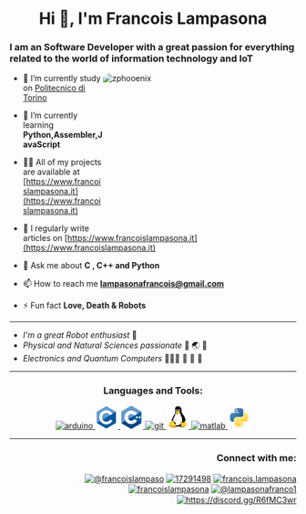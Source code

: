 <h1 align="center">Hi 👋, I'm Francois Lampasona</h1>
<h3 align="">I am an Software Developer with a great passion for everything related to the world of information technology and IoT </h3>

<img align="right" style="width:340px;height:280px;border-radius: 10px 10px 10px 10px;" src="https://r7q6w9z6.rocketcdn.me/career/wp-content/uploads/2021/02/01.gif" alt="zphooenix" />

<p>

- 🔭 I’m currently study on [Politecnico di Torino](https://www.polito.it/)

- 🌱 I’m currently learning **Python,Assembler,JavaScript**

- 👨‍💻 All of my projects are available at [https://www.francoislampasona.it](https://www.francoislampasona.it)

- 📝 I regularly write articles on [https://www.francoislampasona.it](https://www.francoislampasona.it)

- 💬 Ask me about **C , C++ and Python**

- 📫 How to reach me **lampasonafrancois@gmail.com**

- ⚡ Fun fact **Love, Death & Robots**

</p>

---
- *I'm a great Robot enthusiast* 🤖
- *Physical and Natural Sciences passionate* 🌱 🌏 🌱
- *Electronics and Quantum Computers* 🧑🏻‍💻 📡 🔋 🔌
---

<h3 align="center">Languages and Tools:</h3>
<p align="center"> <a href="https://www.arduino.cc/" target="_blank" rel="noreferrer"> <img src="https://cdn.worldvectorlogo.com/logos/arduino-1.svg" alt="arduino" width="40" height="40"/> </a> <a href="https://www.cprogramming.com/" target="_blank" rel="noreferrer"> <img src="https://raw.githubusercontent.com/devicons/devicon/master/icons/c/c-original.svg" alt="c" width="40" height="40"/> </a> <a href="https://www.w3schools.com/cpp/" target="_blank" rel="noreferrer"> <img src="https://raw.githubusercontent.com/devicons/devicon/master/icons/cplusplus/cplusplus-original.svg" alt="cplusplus" width="40" height="40"/> </a> <a href="https://git-scm.com/" target="_blank" rel="noreferrer"> <img src="https://www.vectorlogo.zone/logos/git-scm/git-scm-icon.svg" alt="git" width="40" height="40"/> </a> <a href="https://www.linux.org/" target="_blank" rel="noreferrer"> <img src="https://raw.githubusercontent.com/devicons/devicon/master/icons/linux/linux-original.svg" alt="linux" width="40" height="40"/> </a> <a href="https://www.mathworks.com/" target="_blank" rel="noreferrer"> <img src="https://upload.wikimedia.org/wikipedia/commons/2/21/Matlab_Logo.png" alt="matlab" width="40" height="40"/> </a> <a href="https://www.python.org" target="_blank" rel="noreferrer"> <img src="https://raw.githubusercontent.com/devicons/devicon/master/icons/python/python-original.svg" alt="python" width="40" height="40"/> </a> </p>

---



<h3 align="right">Connect with me:</h3>
<p align="right">
<a href="https://twitter.com/@francoislampaso" target="blank"><img align="center" src="https://raw.githubusercontent.com/rahuldkjain/github-profile-readme-generator/master/src/images/icons/Social/twitter.svg" alt="@francoislampaso" height="30" width="40" /></a>
<a href="https://stackoverflow.com/users/17291498" target="blank"><img align="center" src="https://raw.githubusercontent.com/rahuldkjain/github-profile-readme-generator/master/src/images/icons/Social/stack-overflow.svg" alt="17291498" height="30" width="40" /></a>
<a href="https://fb.com/francois.lampasona" target="blank"><img align="center" src="https://raw.githubusercontent.com/rahuldkjain/github-profile-readme-generator/master/src/images/icons/Social/facebook.svg" alt="francois.lampasona" height="30" width="40" /></a>
<a href="https://instagram.com/francoislampasona" target="blank"><img align="center" src="https://raw.githubusercontent.com/rahuldkjain/github-profile-readme-generator/master/src/images/icons/Social/instagram.svg" alt="francoislampasona" height="30" width="40" /></a>
<a href="https://www.hackerrank.com/@lampasonafranco1" target="blank"><img align="center" src="https://raw.githubusercontent.com/rahuldkjain/github-profile-readme-generator/master/src/images/icons/Social/hackerrank.svg" alt="@lampasonafranco1" height="30" width="40" /></a>
<a href="https://discord.gg/https://discord.gg/R6fMC3wr" target="blank"><img align="center" src="https://raw.githubusercontent.com/rahuldkjain/github-profile-readme-generator/master/src/images/icons/Social/discord.svg" alt="https://discord.gg/R6fMC3wr" height="30" width="40" /></a>
</p>


